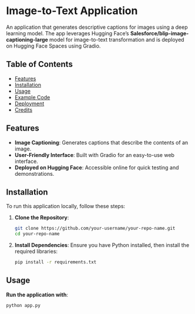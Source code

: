 # Image-to-Text Application

An application that generates descriptive captions for images using a deep learning model. The app leverages Hugging Face’s **Salesforce/blip-image-captioning-large** model for image-to-text transformation and is deployed on Hugging Face Spaces using Gradio.

## Table of Contents
- [Features](#features)
- [Installation](#installation)
- [Usage](#usage)
- [Example Code](#example-code)
- [Deployment](#deployment)
- [Credits](#credits)

## Features
- **Image Captioning**: Generates captions that describe the contents of an image.
- **User-Friendly Interface**: Built with Gradio for an easy-to-use web interface.
- **Deployed on Hugging Face**: Accessible online for quick testing and demonstrations.

## Installation
To run this application locally, follow these steps:

1. **Clone the Repository**:
   ```bash
   git clone https://github.com/your-username/your-repo-name.git
   cd your-repo-name
2. **Install Dependencies**: Ensure you have Python installed, then install the required libraries:
   ```bash
   pip install -r requirements.txt

## Usage
**Run the application with**:
   ```bash
   python app.py


